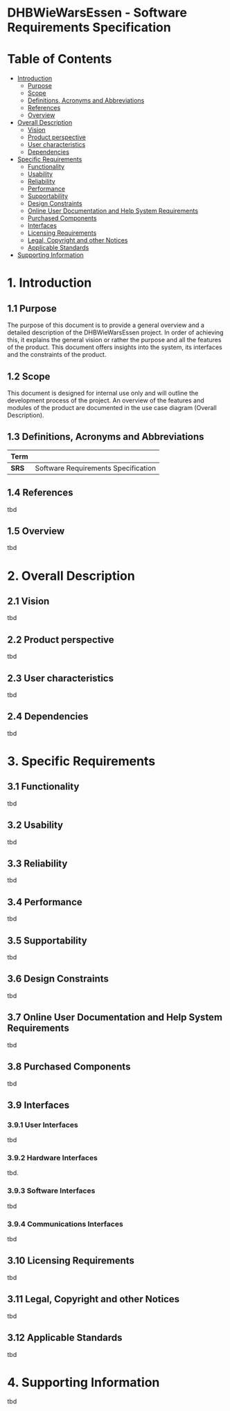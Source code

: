 # DHBWieWarsEssen - Software Requirements Specification

# Table of Contents
- [Introduction](#1-introduction)
    - [Purpose](#11-purpose)
    - [Scope](#12-scope)
    - [Definitions, Acronyms and Abbreviations](#13-definitions-acronyms-and-abbreviations)
    - [References](#14-references)
    - [Overview](#15-overview)
- [Overall Description](#2-overall-description)
    - [Vision](#21-vision)
    - [Product perspective](#22-product-perspective)
    - [User characteristics](#23-user-characteristics)
    - [Dependencies](#24-dependencies)
- [Specific Requirements](#3-specific-requirements)
    - [Functionality](#31-functionality--data-analytics)
    - [Usability](#32-usability)
    - [Reliability](#33-reliability)
    - [Performance](#34-performance)
    - [Supportability](#35-supportability)
    - [Design Constraints](#36-design-constraints)
    - [Online User Documentation and Help System Requirements](#37-online-user-documentation-and-help-system-requirements)
    - [Purchased Components](#38-purchased-components)
    - [Interfaces](#39-interfaces)
    - [Licensing Requirements](#310-licensing-requirements)
    - [Legal, Copyright and other Notices](#311-legal-copyright-and-other-notices)
    - [Applicable Standards](#312-applicable-standards)
- [Supporting Information](#4-supporting-information)

# 1. Introduction
## 1.1 Purpose
The purpose of this document is to provide a general overview and a detailed description of the DHBWieWarsEssen project. In order of achieving this, it explains the general vision or rather the purpose and all the features of the product. This document offers insights into the system, its interfaces and the constraints of the product.

## 1.2 Scope
This document is designed for internal use only and will outline the development process of the project. An overview of the features and modules of the product are documented in the use case diagram (Overall Description).

## 1.3 Definitions, Acronyms and Abbreviations
|Term||
|-|-|
|**SRS**|Software Requirements Specification|

## 1.4 References
tbd

## 1.5 Overview
tbd

# 2. Overall Description
## 2.1 Vision
tbd

## 2.2 Product perspective
tbd

## 2.3 User characteristics
tbd

## 2.4 Dependencies
tbd

# 3. Specific Requirements
## 3.1 Functionality
tbd

## 3.2 Usability
tbd

## 3.3 Reliability
tbd

## 3.4 Performance
tbd

## 3.5 Supportability
tbd

## 3.6 Design Constraints
tbd

## 3.7 Online User Documentation and Help System Requirements
tbd

## 3.8 Purchased Components
tbd

## 3.9 Interfaces
### 3.9.1 User Interfaces
tbd

### 3.9.2 Hardware Interfaces
tbd.

### 3.9.3 Software Interfaces
tbd

### 3.9.4 Communications Interfaces
tbd

## 3.10 Licensing Requirements
tbd

## 3.11 Legal, Copyright and other Notices
tbd

## 3.12 Applicable Standards
tbd

# 4. Supporting Information
tbd
